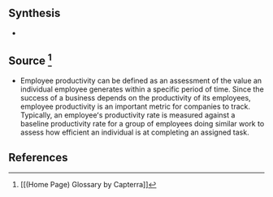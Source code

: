 ## Synthesis
- 
## Source [^1]
- Employee productivity can be defined as an assessment of the value an individual employee generates within a specific period of time. Since the success of a business depends on the productivity of its employees, employee productivity is an important metric for companies to track. Typically, an employeeʻs productivity rate is measured against a baseline productivity rate for a group of employees doing similar work to assess how efficient an individual is at completing an assigned task.
## References

[^1]: [[(Home Page) Glossary by Capterra]]